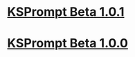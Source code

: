 <a href="https://drive.google.com/drive/folders/1-tCXk1NZsPuwYSbrPFZMmNjgZmblnEtO?usp=sharing" target="_black"><h1>KSPrompt Beta 1.0.1</h1></a>

<a href="https://drive.google.com/drive/folders/1fcyD8ZQQSHgGB1dSekScAJ2tOqGcJ0wa" target="_blank"><h1>KSPrompt Beta 1.0.0</h1></a>
